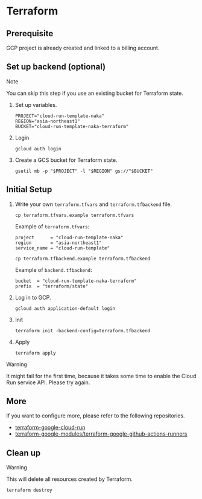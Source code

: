 # Terraform

## Prerequisite

GCP project is already created and linked to a billing account.

## Set up backend (optional)


> [!NOTE]
> You can skip this step if you use an existing bucket for Terraform state.

1. Set up variables.

    ```
    PROJECT="cloud-run-template-naka"
    REGION="asia-northeast1"
    BUCKET="cloud-run-template-naka-terraform"
    ```

1. Login

    ```
    gcloud auth login
    ```

1. Create a GCS bucket for Terraform state.

    ```
    gsutil mb -p "$PROJECT" -l "$REGION" gs://"$BUCKET"
    ```

## Initial Setup

1. Write your own `terraform.tfvars` and `terraform.tfbackend` file.

    ```
    cp terraform.tfvars.example terraform.tfvars
    ```

    Example of `terraform.tfvars`:

    ```
    project      = "cloud-run-template-naka"
    region       = "asia-northeast1"
    service_name = "cloud-run-template"
    ```

    ```
    cp terraform.tfbackend.example terraform.tfbackend
    ```

    Example of `backend.tfbackend`:

    ```
    bucket  = "cloud-run-template-naka-terraform"
    prefix  = "terraform/state"
    ```

1. Log in to GCP.

    ```
    gcloud auth application-default login
    ```

1. Init

    ```
    terraform init -backend-config=terraform.tfbackend
    ```

1. Apply

    ```
    terraform apply
    ```

> [!WARNING]
> It might fail for the first time, because it takes some time to enable the Cloud Run service API. Please try again.


## More

If you want to configure more, please refer to the following repositories.

- [terraform-google-cloud-run](https://github.com/GoogleCloudPlatform/terraform-google-cloud-run)
- [terraform-google-modules/terraform-google-github-actions-runners](https://github.com/terraform-google-modules/terraform-google-github-actions-runners/tree/v3.1.2/modules/gh-oidc)

## Clean up

> [!WARNING]
> This will delete all resources created by Terraform.

```
terraform destroy
```
